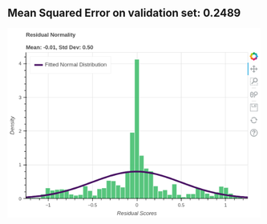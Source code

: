 
## Mean Squared Error on validation set: 0.2489

<p align='center'> <img src='residuals.png' alt='Residuals'> </p>
